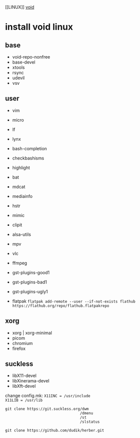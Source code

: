 [[LINUX]]  [void](void.md)  
# install void linux  

## base  
* void-repo-nonfree
* base-devel
* xtools
* rsync
* udevil
* vsv

## user  
* vim
* micro
* lf
* lynx

* bash-completion
* checkbashisms
* highlight
* bat
* mdcat
* mediainfo
* hstr

* mimic
* clipit

* alsa-utils
* mpv
* vlc
* ffmpeg
* gst-plugins-good1
* gst-plugins-bad1
* gst-plugins-ugly1

* flatpak
`flatpak add-remote --user --if-not-exists flathub https://flathub.org/repo/flathub.flatpakrepo`  

## xorg  
* xorg | xorg-minimal
* picom
* chromium
* firefox

## suckless  
* libX11-devel
* libXinerama-devel
* libXft-devel

change config.mk:
  `X11INC = /usr/include`  
  `X11LIB = /usr/lib`  

```
git clone https://git.suckless.org/dwm
                                  /dmenu
                                  /st
                                  /slstatus
                                  
git clone https://github.com/dudik/herber.git
```


